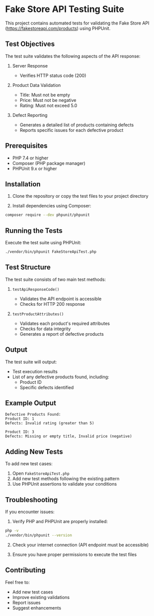 # Fake Store API Testing Suite

This project contains automated tests for validating the Fake Store API (https://fakestoreapi.com/products) using PHPUnit.

## Test Objectives

The test suite validates the following aspects of the API response:

1. Server Response
   - Verifies HTTP status code (200)

2. Product Data Validation
   - Title: Must not be empty
   - Price: Must not be negative
   - Rating: Must not exceed 5.0

3. Defect Reporting
   - Generates a detailed list of products containing defects
   - Reports specific issues for each defective product

## Prerequisites

- PHP 7.4 or higher
- Composer (PHP package manager)
- PHPUnit 9.x or higher

## Installation

1. Clone the repository or copy the test files to your project directory

2. Install dependencies using Composer:
```bash
composer require --dev phpunit/phpunit
```

## Running the Tests

Execute the test suite using PHPUnit:

```bash
./vendor/bin/phpunit FakeStoreApiTest.php
```

## Test Structure

The test suite consists of two main test methods:

1. `testApiResponseCode()`
   - Validates the API endpoint is accessible
   - Checks for HTTP 200 response

2. `testProductAttributes()`
   - Validates each product's required attributes
   - Checks for data integrity
   - Generates a report of defective products

## Output

The test suite will output:
- Test execution results
- List of any defective products found, including:
  - Product ID
  - Specific defects identified

## Example Output

```
Defective Products Found:
Product ID: 1
Defects: Invalid rating (greater than 5)

Product ID: 3
Defects: Missing or empty title, Invalid price (negative)
```

## Adding New Tests

To add new test cases:

1. Open `FakeStoreApiTest.php`
2. Add new test methods following the existing pattern
3. Use PHPUnit assertions to validate your conditions

## Troubleshooting

If you encounter issues:

1. Verify PHP and PHPUnit are properly installed:
```bash
php -v
./vendor/bin/phpunit --version
```

2. Check your internet connection (API endpoint must be accessible)

3. Ensure you have proper permissions to execute the test files

## Contributing

Feel free to:
- Add new test cases
- Improve existing validations
- Report issues
- Suggest enhancements 